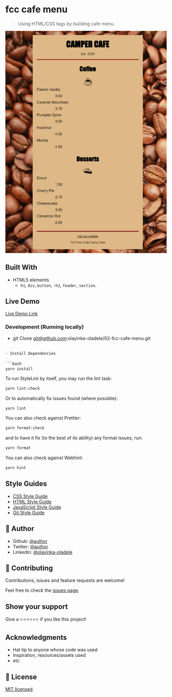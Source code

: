 # fcc cafe menu

> Using HTML/CSS tags by building cafe menu.

![screenshot](./app_screenshot.png)

## Built With

- HTML5 elements
  - `h1`, `div`, `button`, -`h2`, `feader`, `section`.

## Live Demo

[Live Demo Link](https://cafemenu-oladele.netlify.app/)

### Development (Running locally)

- git Clone git@github.com:olayinka-oladele/02-fcc-cafe-menu.git

````

- Install Dependencies

```bash
yarn install
````

To run StyleLint by itself, you may run the lint task:

```bash
yarn lint:check
```

Or to automatically fix issues found (where possible):

```bash
yarn lint
```

You can also check against Prettier:

```bash
yarn format:check
```

and to have it fix (to the best of its ability) any format issues, run:

```bash
yarn format
```

You can also check against Webhint:

```bash
yarn hint
```

## Style Guides

- [CSS Style Guide](http://udacity.github.io/frontend-nanodegree-styleguide/css.html)
- [HTML Style Guide](http://udacity.github.io/frontend-nanodegree-styleguide/index.html)
- [JavaScript Style Guide](http://udacity.github.io/frontend-nanodegree-styleguide/javascript.html)
- [Git Style Guide](https://udacity.github.io/git-styleguide/)

## 👤 Author

- Github: [@author](https://github.com/author)
- Twitter: [@author](https://twitter.com/author)
- Linkedin: [@olayinka-oladele](https://www.linkedin.com/in/olayinka-oladele/)

## 🤝 Contributing

Contributions, issues and feature requests are welcome!

Feel free to check the [issues page](../../issues).

## Show your support

Give a ⭐️⭐️⭐️⭐️⭐️⭐️ if you like this project!

## Acknowledgments

- Hat tip to anyone whose code was used
- Inspiration, resources/assets used
- etc

## 📝 License

[MIT licensed](./LICENSE).
